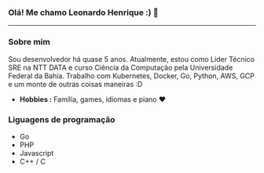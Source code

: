 ### Olá! Me chamo Leonardo Henrique :) 👋


---------------------------------------------------------------------------------------------------------------------------------------------------------------------------------
### Sobre mim

Sou desenvolvedor há quase 5 anos. Atualmente, estou como Líder Técnico SRE na NTT DATA e curso Ciência da Computação pela Universidade Federal da Bahia. Trabalho com Kubernetes, Docker, Go, Python, AWS, GCP e um monte de outras coisas maneiras :D 

-  **Hobbies :** Família, games, idiomas e piano :heart:

### Liguagens de programação

- Go
- PHP
- Javascript
- C++ / C


<!--
**Leonardo-Henrique/Leonardo-Henrique** is a ✨ _special_ ✨ repository because its `README.md` (this file) appears on your GitHub profile.

Here are some ideas to get you started:

- 🔭 I’m currently working on ...
- 🌱 I’m currently learning ...
- 👯 I’m looking to collaborate on ...
- 🤔 I’m looking for help with ...
- 💬 Ask me about ...
- 📫 How to reach me: ...
- 😄 Pronouns: ...
- ⚡ Fun fact: ...
-->
